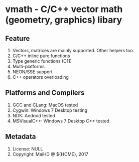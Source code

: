 # vmath - C/C++ vector math (geometry, graphics) libary

## Feature
1. Vectors, matrices are mainly supported. Other helpers too.
2. C/C++ inline pure functions
3. Type generic functions (C11)
4. Multi-platforms
5. NEON/SSE support
6. C++ operators overloading

## Platforms and Compilers
1. GCC and CLang: MacOS tested
2. Cygwin: Windows 7 Desktop testing
3. NDK: Android tested
4. MSVisualC++: Windows 7 Desktop C++ tested

## Metadata
1. License: NULL
2. Copyright: MaiHD @ ${HOME}, 2017